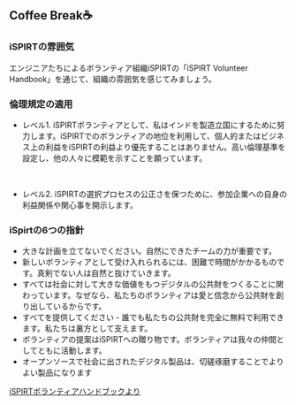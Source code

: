 ## Coffee Break☕

### iSPIRTの雰囲気

エンジニアたちによるボランティア組織iSPIRTの「iSPIRT Volunteer Handbook」を通じて、組織の雰囲気を感じてみましょう。

### 倫理規定の適用

- レベル1.
 iSPIRTボランティアとして、私はインドを製造立国にするために努力します。iSPIRTでのボランティアの地位を利用して、個人的またはビジネス上の利益をiSPIRTの利益より優先することはありません。高い倫理基準を設定し、他の人々に模範を示すことを願っています。
<BR>

- レベル2. 
iSPIRTの選択プロセスの公正さを保つために、参加企業への自身の利益関係や関心事を開示します。

### iSpirtの6つの指針
- 大きな計画を立てないでください。自然にできたチームの力が重要です。
- 新しいボランティアとして受け入れられるには、困難で時間がかかるものです。真剣でない人は自然と抜けていきます。
- すべては社会に対して大きな価値をもつデジタルの公共財をつくることに関わっています。なぜなら、私たちのボランティアは愛と信念から公共財を創り出しているからです。
- すべてを提供してください - 誰でも私たちの公共財を完全に無料で利用できます。私たちは裏方として支えます。
- ボランティアの提案はiSPIRTへの贈り物です。ボランティアは我々の仲間としてともに活動します。
- オープンソースで社会に出されたデジタル製品は、切磋琢磨することでよりよい製品になります



[iSPIRTボランティアハンドブックより](https://pn.ispirt.in/presenting-the-ispirt-volunteer-handbook/)